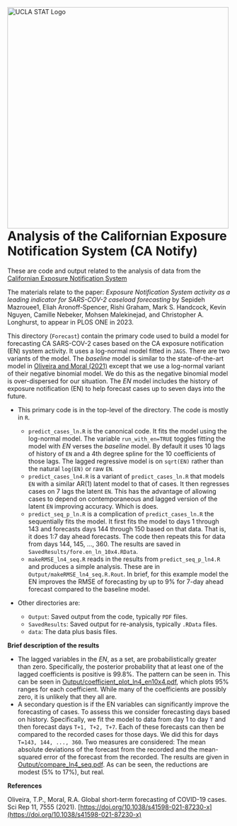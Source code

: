 [<img src="../Misc/images/UCLADepartmentofStatisticsSmall.png" align="left" width=500 alt="UCLA STAT Logo"/>](http://statistics.ucla.edu/)<br/>  
   
<p/>      <br/> 
                            
    
Analysis of the Californian Exposure Notification System (CA Notify)
==========

These are code and output related to the analysis of data from the [Californian Exposure Notification System](https://canotify.ca.gov/)

The materials relate to the paper: 
*Exposure Notification System activity as a leading indicator for SARS-COV-2 caseload forecasting* by Sepideh Mazrouee1, Eliah Aronoff-Spencer, Rishi Graham, Mark S. Handcock, Kevin Nguyen, Camille Nebeker, Mohsen Malekinejad, and Christopher A. Longhurst, to appear in PLOS ONE in 2023.


This directory (`Forecast`) contain the primary code used to build a model for forecasting CA SARS-COV-2 cases based on the CA exposure notification (EN) system activity. It uses a log-normal model fitted in `JAGS`. There are two variants of the model. The *baseline* model is similar to the state-of-the-art model in 
[Oliveira and Moral (2021)](https://doi.org/10.1038/s41598-021-87230-x) except that we use a log-normal variant of their negative binomial model. We do this as the negative binomial model is over-dispersed for our situation.
The *EN* model includes the history of exposure notification (EN) to help forecast cases up to seven days into the future.

* This primary code is in the top-level of the directory. The code is mostly in `R`. 
  * `predict_cases_ln.R` is the canonical code. It fits the model using the log-normal model.  The variable `run_with_en=TRUE` toggles fitting the
  model with *EN* verses the *baseline* model. By default it uses 10 lags of history of `EN` and a 4th degree spline for the 10 coefficients of
  those lags. The lagged regressive model is on `sqrt(EN)` rather than the natural `log(EN)` or raw `EN`.
  * `predict_cases_ln4.R` is a variant of `predict_cases_ln.R` that models `EN` with a similar AR(1) latent model to that of cases. It then regresses cases on 7 lags the latent `EN`. This has the advantage of allowing cases to depend on contemporaneous and lagged version of the latent `EN` improving accuracy. Which is does.
  * `predict_seq_p_ln.R` is a complication of `predict_cases_ln.R` the sequentially fits the model. It first fits the model to days 1 through 143 and forecasts days 144 through 150 based on that data. That is, it does 1:7 day ahead forecasts. The code then repeats this for data from days 144, 145, ..., 360. The results are saved in `SavedResults/fore.en_ln_10x4.RData`.
  * `makeRMSE_ln4_seq.R` reads in the results from `predict_seq_p_ln4.R` and produces a simple analysis. These are in `Output/makeRMSE_ln4_seq.R.Rout`. In brief, for this example model the EN improves the RMSE of forecasting by up to 9% for 7-day ahead forecast compared to the baseline model.
  
* Other directories are:
  * `Output`: Saved output from the code, typically `PDF` files.
  * `SavedResults`: Saved output for re-analysis, typically `.RData` files.
  * `data`: The data plus basis files.
  
**Brief description of the results**

* The lagged variables in the *EN*, as a set, are probabilistically greater than zero. Specifically, the posterior probability that at least one of the lagged coefficients is positive is 99.8%. The pattern can be seen in. This can be seen in [Output/coefficient_plot_ln4_en10x4.pdf](Output/coefficient_plot_ln4_en10x4.pdf), which plots 95% ranges for each coefficient. While many of the coefficients are possibly zero, it is unlikely that they all are.
* A secondary question is if the EN variables can significantly improve the forecasting of cases. To assess this we consider forecasting days based on history. Specifically, we fit the model to data from day 1 to day `T` and then forecast days `T+1, T+2, T+7`. Each of these forecasts can then be compared to the recorded cases for those days. We did this for days `T=143, 144, ..., 360`. Two measures are considered: The mean absolute deviations of the forecast from the recorded and the mean-squared error of the forecast from the recorded. The results are given in [Output/compare_ln4_seq.pdf](Output/compare_ln4_seq.pdf). As can be seen, the reductions are modest (5% to 17%), but real.

 **References**

Oliveira, T.P., Moral, R.A. Global short-term forecasting of COVID-19 cases. Sci Rep 11, 7555 (2021).
[https://doi.org/10.1038/s41598-021-87230-x](https://doi.org/10.1038/s41598-021-87230-x)
